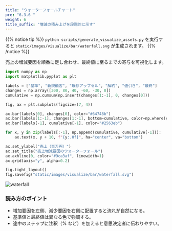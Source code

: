 ```yaml
---
title: "ウォーターフォールチャート"
pre: "6.3.6 "
weight: 6
title_suffix: "増減の積み上げを段階的に示す"
---
```


{{% notice tip %}}
`python scripts/generate_visualize_assets.py` を実行すると
`static/images/visualize/bar/waterfall.svg` が生成されます。
{{% /notice %}}

売上の増減要因を順番に足し合わせ、最終値に至るまでの寄与を可視化します。

```python
import numpy as np
import matplotlib.pyplot as plt

labels = ["基準", "新規顧客", "既存アップセル", "解約", "値引き", "最終"]
changes = np.array([300, 80, 40, -60, -30, 0])
cumulative = np.cumsum(np.insert(changes[1:-1], 0, changes[0]))

fig, ax = plt.subplots(figsize=(7, 4))

ax.bar(labels[0], changes[0], color="#64748b")
ax.bar(labels[1:-1], changes[1:-1], bottom=cumulative, color=np.where(changes[1:-1] >= 0, "#22c55e", "#f97316"))
ax.bar(labels[-1], cumulative[-1], color="#2563eb")

for x, y in zip(labels[:-1], np.append(cumulative, cumulative[-1])):
    ax.text(x, y + 10, f"{y:.0f}", ha="center", va="bottom")

ax.set_ylabel("売上（百万円）")
ax.set_title("売上増減要因のウォーターフォール")
ax.axhline(0, color="#9ca3af", linewidth=1)
ax.grid(axis="y", alpha=0.2)

fig.tight_layout()
fig.savefig("static/images/visualize/bar/waterfall.svg")
```

![waterfall](/images/visualize/bar/waterfall.svg)

### 読み方のポイント

- 増加要因を左側、減少要因を右側に配置すると流れが自然になる。
- 基準値と最終値は異なる色で強調する。
- 途中のステップに注釈（% など）を加えると意思決定者に伝わりやすい。

